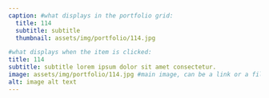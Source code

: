 ```yaml
---
caption: #what displays in the portfolio grid:
  title: 114
  subtitle: subtitle
  thumbnail: assets/img/portfolio/114.jpg

#what displays when the item is clicked:
title: 114
subtitle: subtitle lorem ipsum dolor sit amet consectetur.
image: assets/img/portfolio/114.jpg #main image, can be a link or a file in assets/img/portfolio
alt: image alt text
---
```

